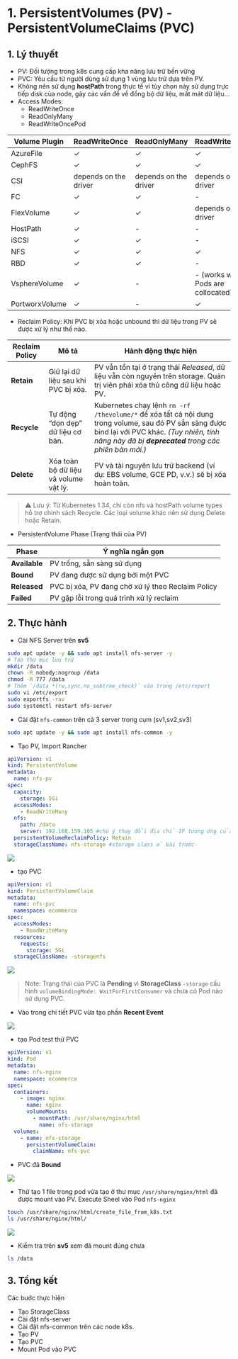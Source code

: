 # 1. PersistentVolumes (PV) - PersistentVolumeClaims (PVC)

## 1. Lý thuyết

- PV: Đối tượng trong k8s cung cấp kha năng lưu trữ bền vững
- PVC: Yêu cầu từ người dùng sử dụng 1 vùng lưu trữ dựa trên PV.
- Không nên sử dụng **hostPath** trong thực tế vì tùy chọn này sử dụng trực tiếp disk của node, gây các vấn đề về đồng bộ dữ liệu, mất mát dữ liệu...
- Access Modes:
  - ReadWriteOnce
  - ReadOnlyMany
  - ReadWriteOncePod

| Volume Plugin   | ReadWriteOnce             | ReadOnlyMany             | ReadWriteMany                     | ReadWriteOncePod       |
|-----------------|---------------------------|---------------------------|-----------------------------------|------------------------|
| AzureFile       | ✓                         | ✓                         | ✓                                 | -                      |
| CephFS          | ✓                         | ✓                         | ✓                                 | -                      |
| CSI             | depends on the driver     | depends on the driver     | depends on the driver             | depends on the driver  |
| FC              | ✓                         | ✓                         | -                                 | -                      |
| FlexVolume      | ✓                         | ✓                         | depends on the driver             | -                      |
| HostPath        | ✓                         | -                         | -                                 | -                      |
| iSCSI           | ✓                         | ✓                         | -                                 | -                      |
| NFS             | ✓                         | ✓                         | ✓                                 | -                      |
| RBD             | ✓                         | ✓                         | -                                 | -                      |
| VsphereVolume   | ✓                         | -                         | - (works when Pods are collocated)| -                      |
| PortworxVolume  | ✓                         | -                         | ✓                                 | -                      |

- Reclaim Policy: Khi  PVC bị xóa hoặc unbound thì dữ liệu trong PV sẽ được xử lý như thế nào.

| Reclaim Policy | Mô tả                                 | Hành động thực hiện                                                                                                                                                                                       |
| -------------- | ------------------------------------- | --------------------------------------------------------------------------------------------------------------------------------------------------------------------------------------------------------- |
| **Retain**     | Giữ lại dữ liệu sau khi PVC bị xóa.   | PV vẫn tồn tại ở trạng thái *Released*, dữ liệu vẫn còn nguyên trên storage. Quản trị viên phải xóa thủ công dữ liệu hoặc PV.                                                                             |
| **Recycle**    | Tự động “dọn dẹp” dữ liệu cơ bản.     | Kubernetes chạy lệnh `rm -rf /thevolume/*` để xóa tất cả nội dung trong volume, sau đó PV sẵn sàng được bind lại với PVC khác. *(Tuy nhiên, tính năng này đã bị **deprecated** trong các phiên bản mới.)* |
| **Delete**     | Xóa toàn bộ dữ liệu và volume vật lý. | PV và tài nguyên lưu trữ backend (ví dụ: EBS volume, GCE PD, v.v.) sẽ bị xóa hoàn toàn.                                                                                                                   |

>⚠️ Lưu ý: Từ Kubernetes 1.34, chỉ còn nfs và hostPath volume types hỗ trợ chính sách Recycle. Các loại volume khác nên sử dụng Delete hoặc Retain.

- PersistentVolume Phase (Trạng thái của PV)

| Phase         | Ý nghĩa ngắn gọn                                  |
| ------------- | ------------------------------------------------- |
| **Available** | PV trống, sẵn sàng sử dụng                        |
| **Bound**     | PV đang được sử dụng bởi một PVC                  |
| **Released**  | PVC bị xóa, PV đang chờ xử lý theo Reclaim Policy |
| **Failed**    | PV gặp lỗi trong quá trình xử lý reclaim          |

## 2. Thực hành

- Cài NFS Server trên **sv5**

```sh
sudo apt update -y && sudo apt install nfs-server -y
# Tạo thư mục lưu trữ
mkdir /data
chown -R nobody:nogroup /data
chmod -R 777 /data
# Thêm `/data *(rw,sync,no_subtree_check)` vào trong /etc/rxport
sudo vi /etc/export
sudo exportfs -rav
sudo systemctl restart nfs-server
```

- Cài đặt `nfs-common` trên cả 3 server trong cụm (sv1,sv2,sv3)

```sh
sudo apt update -y && sudo apt install nfs-common -y
```

- Tạo PV, Import Rancher

```yml
apiVersion: v1
kind: PersistentVolume
metadata:
  name: nfs-pv
spec:
  capacity:
    storage: 5Gi
  accessModes:
    - ReadWriteMany
  nfs:
    path: /data
    server: 192.168.159.105 #chú ý thay đổi địa chỉ IP tương ứng của bạn
  persistentVolumeReclaimPolicy: Retain
  storageClassName: nfs-storage #storage class ở bài trước-
```

![](./images/2.png)

- tạo PVC

```yml
apiVersion: v1
kind: PersistentVolumeClaim
metadata:
  name: nfs-pvc
  namespace: ecommerce
spec:
  accessModes:
    - ReadWriteMany
  resources:
    requests:
      storage: 5Gi
  storageClassName: -storagenfs
```

![](./images/3.png)

>Note: Trạng thái của PVC là **Pending** vì **StorageClass** `-storage` cấu hình `volumeBindingMode: WaitForFirstConsumer` và chưa có Pod nào sử dụng PVC.

- Vào trong chi tiết PVC vừa tạo phần **Recent Event**

![](./images/4.png)

- tạo Pod test thử PVC

```yml
apiVersion: v1
kind: Pod
metadata:
  name: nfs-nginx
  namespace: ecommerce
spec:
  containers:
    - image: nginx
      name: nginx
      volumeMounts:
        - mountPath: /usr/share/nginx/html
          name: nfs-storage
  volumes:
    - name: nfs-storage
      persistentVolumeClaim:
        claimName: nfs-pvc
```

- PVC đã **Bound**

![](./images/6.png)

- Thử tạo 1 file trong pod vừa tạo ở thư mục `/usr/share/nginx/html` đã được mount vào PV. Execute Sheel vào Pod  `nfs-nginx`

```sh
touch /usr/share/nginx/html/create_file_from_k8s.txt
ls /usr/share/nginx/html/
```

![](./images/7.png)

- Kiểm tra trên **sv5** xem đã mount đúng chưa

```sh
ls /data
```

## 3. Tổng kết

Các bước thực hiện

- Tạo StorageClass
- Cài đặt nfs-server
- Cài đặt nfs-common trên các node k8s.
- Tạo PV
- Tạo PVC
- Mount Pod vào PVC
